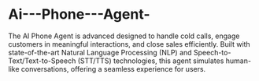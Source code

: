# Ai---Phone---Agent-
The AI Phone Agent is  advanced  designed to handle cold calls, engage customers in meaningful interactions, and close sales efficiently. Built with state-of-the-art Natural Language Processing (NLP) and Speech-to-Text/Text-to-Speech (STT/TTS) technologies, this agent simulates human-like conversations, offering a seamless experience for users.
